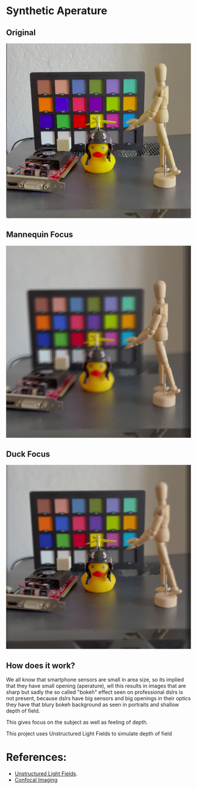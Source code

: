 # Synthetic Aperature

## Original

<img src="res/screenshots/no_effect.png"  alt="image of a duck, mannequin and a gpu, background has also a grid of color pallet" width="537">


##  Mannequin Focus
<img src="res/screenshots/mannequin_focus.png"  alt="image of a duck, mannequin and a gpu, background has also a grid of color pallet" width="537">

## Duck Focus
<img src="res/screenshots/duck_focus.png" alt="image of a duck, mannequin and a gpu, background has also a grid of color pallet" width="537">

## How does it work? 
We all know that smartphone sensors are small in area size, 
so its implied that they have small opening (aperature), wll this results in images that are sharp but sadly the so called "bokeh" effect seen on professional dslrs is not present, because dslrs have big sensors and big openings in their optics they have that blury bokeh background as seen in portraits and shallow depth of field.

This gives focus on the subject as well as feeling of depth.


This project uses Unstructured Light Fields to simulate depth of field


# References:
- [Unstructured Light Fields](https://people.csail.mit.edu/abedavis/ULF/).
- [Confocal Imaging](https://graphics.stanford.edu/papers/confocal/)

